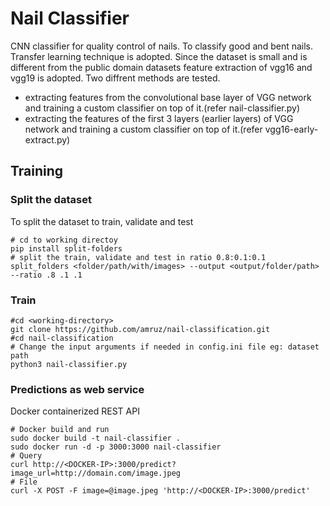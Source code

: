 # Nail Classifier

CNN classifier for quality control of nails. To classify good and bent nails.
Transfer learning technique is adopted. Since the dataset is small and is different from the public domain datasets feature extraction of vgg16 and vgg19 is adopted. Two diffrent methods are tested.
* extracting features from the convolutional base layer of VGG network and training a custom classifier on top of it.(refer nail-classifier.py)
* extracting the features of the first 3 layers (earlier layers) of VGG network and training a custom classifier on top of it.(refer vgg16-early-extract.py)

## Training

### Split the dataset

To split the dataset to train, validate and test

```
# cd to working directoy
pip install split-folders
# split the train, validate and test in ratio 0.8:0.1:0.1
split_folders <folder/path/with/images> --output <output/folder/path> --ratio .8 .1 .1
```
### Train


```
#cd <working-directory>
git clone https://github.com/amruz/nail-classification.git
#cd nail-classification
# Change the input arguments if needed in config.ini file eg: dataset path 
python3 nail-classifier.py

``` 

### Predictions as web service 

 Docker containerized REST API

```
# Docker build and run 
sudo docker build -t nail-classifier .
sudo docker run -d -p 3000:3000 nail-classifier
# Query
curl http://<DOCKER-IP>:3000/predict?image_url=http://domain.com/image.jpeg
# File
curl -X POST -F image=@image.jpeg 'http://<DOCKER-IP>:3000/predict'
```
